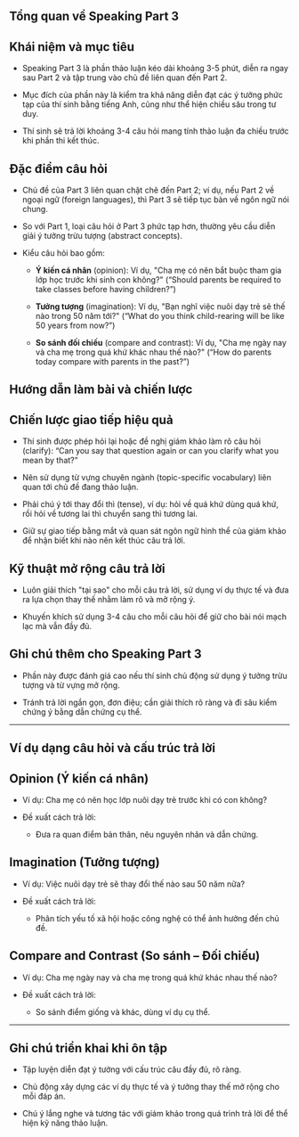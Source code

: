 ## Tổng quan về Speaking Part 3

## Khái niệm và mục tiêu

- Speaking Part 3 là phần thảo luận kéo dài khoảng 3-5 phút, diễn ra ngay sau Part 2 và tập trung vào chủ đề liên quan đến Part 2.
    
- Mục đích của phần này là kiểm tra khả năng diễn đạt các ý tưởng phức tạp của thí sinh bằng tiếng Anh, cũng như thể hiện chiều sâu trong tư duy.
    
- Thí sinh sẽ trả lời khoảng 3-4 câu hỏi mang tính thảo luận đa chiều trước khi phần thi kết thúc.
    

## Đặc điểm câu hỏi

- Chủ đề của Part 3 liên quan chặt chẽ đến Part 2; ví dụ, nếu Part 2 về ngoại ngữ (foreign languages), thì Part 3 sẽ tiếp tục bàn về ngôn ngữ nói chung.
    
- So với Part 1, loại câu hỏi ở Part 3 phức tạp hơn, thường yêu cầu diễn giải ý tưởng trừu tượng (abstract concepts).
    
- Kiểu câu hỏi bao gồm:
    
    - **Ý kiến cá nhân** (opinion): Ví dụ, "Cha mẹ có nên bắt buộc tham gia lớp học trước khi sinh con không?" (“Should parents be required to take classes before having children?”)
        
    - **Tưởng tượng** (imagination): Ví dụ, "Bạn nghĩ việc nuôi dạy trẻ sẽ thế nào trong 50 năm tới?" (“What do you think child-rearing will be like 50 years from now?”)
        
    - **So sánh đối chiếu** (compare and contrast): Ví dụ, "Cha mẹ ngày nay và cha mẹ trong quá khứ khác nhau thế nào?" (“How do parents today compare with parents in the past?”)
        

## Hướng dẫn làm bài và chiến lược

## Chiến lược giao tiếp hiệu quả

- Thí sinh được phép hỏi lại hoặc đề nghị giám khảo làm rõ câu hỏi (clarify): “Can you say that question again or can you clarify what you mean by that?”
    
- Nên sử dụng từ vựng chuyên ngành (topic-specific vocabulary) liên quan tới chủ đề đang thảo luận.
    
- Phải chú ý tới thay đổi thì (tense), ví dụ: hỏi về quá khứ dùng quá khứ, rồi hỏi về tương lai thì chuyển sang thì tương lai.
    
- Giữ sự giao tiếp bằng mắt và quan sát ngôn ngữ hình thể của giám khảo để nhận biết khi nào nên kết thúc câu trả lời.
    

## Kỹ thuật mở rộng câu trả lời

- Luôn giải thích "tại sao" cho mỗi câu trả lời, sử dụng ví dụ thực tế và đưa ra lựa chọn thay thế nhằm làm rõ và mở rộng ý.
    
- Khuyến khích sử dụng 3-4 câu cho mỗi câu hỏi để giữ cho bài nói mạch lạc mà vẫn đầy đủ.
    

## Ghi chú thêm cho Speaking Part 3

- Phần này được đánh giá cao nếu thí sinh chủ động sử dụng ý tưởng trừu tượng và từ vựng mở rộng.
    
- Tránh trả lời ngắn gọn, đơn điệu; cần giải thích rõ ràng và đi sâu kiểm chứng ý bằng dẫn chứng cụ thể.
    

---

## Ví dụ dạng câu hỏi và cấu trúc trả lời

## Opinion (Ý kiến cá nhân)

- Ví dụ: Cha mẹ có nên học lớp nuôi dạy trẻ trước khi có con không?
    
- Đề xuất cách trả lời:
    
    - Đưa ra quan điểm bản thân, nêu nguyên nhân và dẫn chứng.
        

## Imagination (Tưởng tượng)

- Ví dụ: Việc nuôi dạy trẻ sẽ thay đổi thế nào sau 50 năm nữa?
    
- Đề xuất cách trả lời:
    
    - Phân tích yếu tố xã hội hoặc công nghệ có thể ảnh hưởng đến chủ đề.
        

## Compare and Contrast (So sánh – Đối chiếu)

- Ví dụ: Cha mẹ ngày nay và cha mẹ trong quá khứ khác nhau thế nào?
    
- Đề xuất cách trả lời:
    
    - So sánh điểm giống và khác, dùng ví dụ cụ thể.
        

---

## Ghi chú triển khai khi ôn tập

- Tập luyện diễn đạt ý tưởng với cấu trúc câu đầy đủ, rõ ràng.
    
- Chủ động xây dựng các ví dụ thực tế và ý tưởng thay thế mở rộng cho mỗi đáp án.
    
- Chú ý lắng nghe và tương tác với giám khảo trong quá trình trả lời để thể hiện kỹ năng thảo luận.